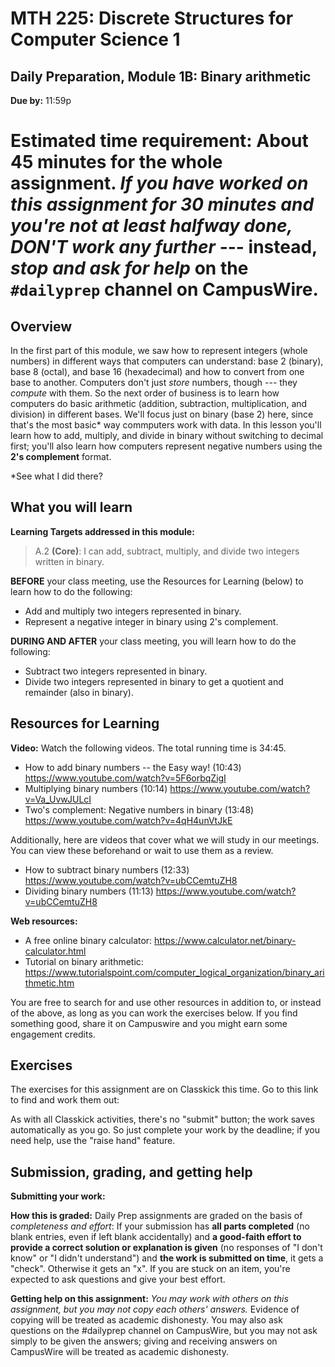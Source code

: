 # MTH 225: Discrete Structures for Computer Science 1 

## Daily Preparation, Module 1B: Binary arithmetic 

**Due by:** 11:59p

**Estimated time requirement:** About 45 minutes for the whole assignment. *If you have worked on this assignment for 30 minutes and you're not at least halfway done, DON'T work any further* --- instead, *stop and ask for help* on the `#dailyprep` channel on CampusWire. 
=======


## Overview 

In the first part of this module, we saw how to represent integers (whole numbers) in different ways that computers can understand: base 2 (binary), base 8 (octal), and base 16 (hexadecimal) and how to convert from one base to another. Computers don't just *store* numbers, though --- they *compute* with them. So the next order of business is to learn how computers do basic arithmetic (addition, subtraction, multiplication, and division) in different bases. We'll focus just on binary (base 2) here, since that's the most basic* way commputers work with data. In this lesson you'll learn how to add, multiply, and divide in binary without switching to decimal first; you'll also learn how computers represent negative numbers using the **2's complement** format. 

*See what I did there? 


## What you will learn 

**Learning Targets addressed in this module:** 

> A.2 **(Core)**: I can add, subtract, multiply, and divide two integers written in binary. 

**BEFORE** your class meeting, use the Resources for Learning (below) to learn how to do the following: 

+ Add and multiply two integers represented in binary. 
+ Represent a negative integer in binary using 2's complement. 

**DURING AND AFTER** your class meeting, you will learn how to do the following: 

+ Subtract two integers represented in binary. 
+ Divide two integers represented in binary to get a quotient and remainder (also in binary). 

## Resources for Learning

**Video:** Watch the following videos. The total running time is 34:45. 

+ How to add binary numbers -- the Easy way! (10:43) https://www.youtube.com/watch?v=5F6orbqZigI
+ Multiplying binary numbers (10:14) https://www.youtube.com/watch?v=Va_UvwJULcI 
+ Two's complement: Negative numbers in binary (13:48) https://www.youtube.com/watch?v=4qH4unVtJkE 

Additionally, here are videos that cover what we will study in our meetings. You can view these beforehand or wait to use them as a review. 

+ How to subtract binary numbers (12:33) https://www.youtube.com/watch?v=ubCCemtuZH8
+ Dividing binary numbers (11:13) https://www.youtube.com/watch?v=ubCCemtuZH8

**Web resources:**

+ A free online binary calculator: https://www.calculator.net/binary-calculator.html  
+ Tutorial on binary arithmetic: https://www.tutorialspoint.com/computer_logical_organization/binary_arithmetic.htm 

You are free to search for and use other resources in addition to, or instead of the above, as long as you can work the exercises below. If you find something good, share it on Campuswire and you might earn some engagement credits. 


## Exercises

The exercises for this assignment are on Classkick this time. Go to this link to find and work them out: 


As with all Classkick activities, there's no "submit" button; the work saves automatically as you go. So just complete your work by the deadline; if you need help, use the "raise hand" feature. 


## Submission, grading, and getting help 

**Submitting your work:** 

**How this is graded:** Daily Prep assignments are graded on the basis of *completeness and effort*: If your submission has **all parts completed** (no blank entries, even if left blank accidentally) and **a good-faith effort to provide a correct solution or explanation is given** (no responses of "I don't know" or "I didn't understand") and **the work is submitted on time**, it gets a "check". Otherwise it gets an "x". If you are stuck on an item, you're expected to ask questions and give your best effort.  

**Getting help on this assignment:** *You may work with others on this assignment, but you may not copy each others' answers.* Evidence of copying will be treated as academic dishonesty. You may also ask questions on the #dailyprep channel on CampusWire, but you may not ask simply to be given the answers; giving and receiving answers on CampusWire will be treated as academic dishonesty.
<!--stackedit_data:
eyJoaXN0b3J5IjpbMzgwNTQ3NTE2XX0=
-->